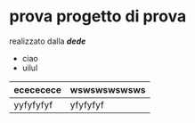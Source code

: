 # prova progetto di prova
realizzato dalla ***dede***
* ciao
* uilul

|ecececece|wswswswswsws|
|------|------|
|yyfyfyfyf|yfyfyfyf
